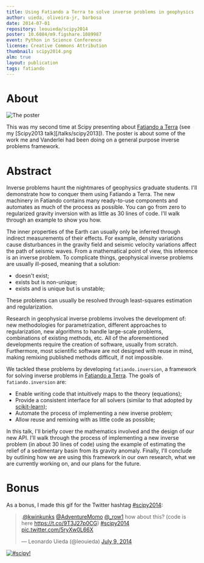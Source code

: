 ```yaml
---
title: Using Fatiando a Terra to solve inverse problems in geophysics
author: uieda, oliveira-jr, barbosa
date: 2014-07-01
repository: leouieda/scipy2014
poster: 10.6084/m9.figshare.1089987
event: Python in Science Conference
license: Creative Commons Attribution
thumbnail: scipy2014.png
alm: true
layout: publication
tags: fatiando
---
```


# About

![The poster](/images/poster-scipy2014.png)

This was my second time at Scipy presenting about [Fatiando a
Terra](https://www.fatiando.org) (see my [Scipy2013 talk][/talks/scipy2013]).
The poster is about some of the work me and Vanderlei had been doing on a
general purpose inverse problems framework.


# Abstract

Inverse problems haunt the nightmares of geophysics graduate students.
I'll demonstrate how to conquer them using Fatiando a Terra.
The new machinery in Fatiando
contains many ready-to-use components
and automates as much of the process as possible.
You can go from zero to regularized gravity inversion
with as little as 30 lines of code.
I'll walk through an example to show you how.

The inner properties of the Earth
can usually only be inferred
through indirect measurements of their effects.
For example,
density variations
cause disturbances in the gravity field
and seismic velocity variations
affect the path of seismic waves.
From a mathematical point of view,
this inference is an inverse problem.
To complicate things, geophysical inverse problems are usually ill-posed,
meaning that a solution:

* doesn't exist;
* exists but is non-unique;
* exists and is unique but is unstable;

These problems can usually be resolved
through least-squares estimation and regularization.

Research in geophysical inverse problems
involves the development of:
new methodologies for parametrization,
different approaches to regularization,
new algorithms to handle large-scale problems,
combinations of existing methods,
etc.
All of the aforementioned developments
require the creation of software,
usually from scratch.
Furthermore,
most scientific software
are not designed with reuse in mind,
making remixing published methods difficult,
if not impossible.

We tackled these problems
by developing `fatiando.inversion`,
a framework for solving inverse problems
in [Fatiando a Terra](http://www.fatiando.org).
The goals of `fatiando.inversion` are:

* Enable writing code that
  intuitively maps to the theory (equations);
* Provide a consistent interface for all solvers
  (similar to that adopted by [scikit-learn](http://scikit-learn.org/));
* Automate the process of implementing a new inverse problem;
* Allow reuse and remixing with as little code as possible;

In this talk,
I'll briefly cover
the mathematics involved
and the design of our new API.
I'll walk through the process of
implementing a new inverse problem
(in about 30 lines of code)
using the example of
estimating the relief of a sedimentary basin
from its gravity anomaly.
Finally,
I'll conclude by outlining
how we are using this framework in our own research,
what we are currently working on,
and our plans for the future.

# Bonus

As a bonus, I made this gif for the Twitter hashtag
[#scipy2014](https://twitter.com/hashtag/SciPy2014?src=hash):

<blockquote class="twitter-tweet" data-conversation="none" data-lang="en"><p
lang="en" dir="ltr">.<a href="https://twitter.com/kwinkunks">@kwinkunks</a> <a
href="https://twitter.com/AdventureMomo">@AdventureMomo</a> <a
href="https://twitter.com/_row1">@_row1</a> how about this? (code is here <a
href="https://t.co/9T3J27p0CG">https://t.co/9T3J27p0CG</a>) <a
href="https://twitter.com/hashtag/scipy2014?src=hash">#scipy2014</a> <a
href="http://t.co/5ryXw0L66X">pic.twitter.com/5ryXw0L66X</a></p>&mdash;
Leonardo Uieda (@leouieda) <a
href="https://twitter.com/leouieda/status/486917338092929024">July 9,
2014</a></blockquote>
<script async src="//platform.twitter.com/widgets.js" charset="utf-8"></script>

[![#scipy!](/images/scipy2014hashtag.gif)](https://twitter.com/leouieda/status/486917338092929024)
